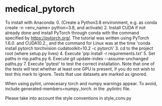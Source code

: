 # medical_pytorch

To install with Anaconda:
0. (Create a Python3.8 environment, e.g. as conda create -n <env_name> python=3.8, and activate)
2. Install CUDA if not already done and install PyTorch through conda with the command specified by https://pytorch.org/. The tutorial was written using PyTorch 1.6.0. and CUDA10.2., and the command for Linux was at the time 'conda install pytorch torchvision cudatoolkit=10.2 -c pytorch'
3. cd to the project root (where setup.py lives)
4. Execute 'pip install -r requirements.txt'
5. Set paths in mp.paths.py
6. Execute git update-index --assume-unchanged paths.py
7. Execute 'pytest' to test the correct installation. Note that one of the tests will test whether at least one GPU is present, if you do not wish to test this mark to ignore. Tests that use datasets are marked as ignored.

When using pylint, unnecesary torch and numpy warnings appear. To avoid, include generated-members=numpy.*,torch.* in the .pylintrc file.


Please take into account the style conventions in style_conv.py
